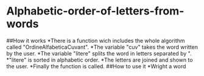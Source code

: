 # Alphabetic-order-of-letters-from-words
##How it works
*There is a function wich includes the whole algorithm called "OrdineAlfabeticaCuvant".
*The variable "cuv" takes the word written by the user.
*The variable "litere" splits the word in letters separated by ".
*"litere" is sorted in alphabetic order.
*The letters are joined and shown to the user.
*Finally the function is called.
##How to use it
*Wright a word
